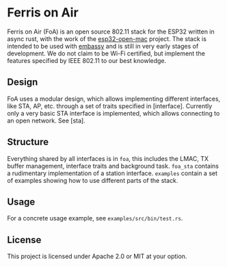 # Ferris on Air
Ferris on Air (FoA) is an open source 802.11 stack for the ESP32 written in async rust, with the work of the [esp32-open-mac](https://esp32-open-mac.be/) project. The stack is intended to be used with [embassy](https://embassy.dev/) and is still in very early stages of development. We do not claim to be Wi-Fi certified, but implement the features specified by IEEE 802.11 to our best knowledge.
 ## Design
FoA uses a modular design, which allows implementing different interfaces, like STA, AP, etc. through a set of traits specified in [interface]. Currently only a very basic STA interface is implemented, which allows connecting to an open network. See [sta].
## Structure
Everything shared by all interfaces is in `foa`, this includes the LMAC, TX buffer management, interface traits and background task.
`foa_sta` contains a rudimentary implementation of a station interface.
`examples` contain a set of examples showing how to use different parts of the stack.
## Usage
For a concrete usage example, see `examples/src/bin/test.rs`.
## License
This project is licensed under Apache 2.0 or MIT at your option.
